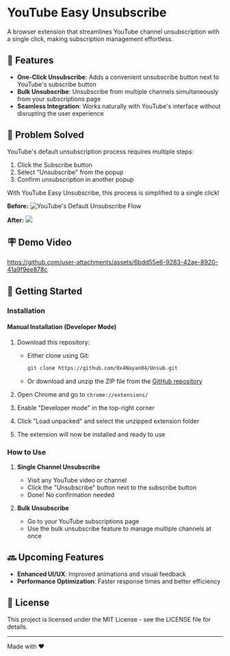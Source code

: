# YouTube Easy Unsubscribe

A browser extension that streamlines YouTube channel unsubscription with a single click, making subscription management effortless.

## 🌟 Features

- **One-Click Unsubscribe**: Adds a convenient unsubscribe button next to YouTube's subscribe button
- **Bulk Unsubscribe**: Unsubscribe from multiple channels simultaneously from your subscriptions page
- **Seamless Integration**: Works naturally with YouTube's interface without disrupting the user experience

## 🎯 Problem Solved

YouTube's default unsubscription process requires multiple steps:

1. Click the Subscribe button
2. Select "Unsubscribe" from the popup
3. Confirm unsubscription in another popup

With YouTube Easy Unsubscribe, this process is simplified to a single click!

**Before:**
![YouTube's Default Unsubscribe Flow](<icons/userflow of the unsub (1).png>)

**After:**
![![](image.png)
](icons/image.png)
## 🪧 Demo Video

https://github.com/user-attachments/assets/6bdd55e6-9283-42ae-8920-41a9f9ee878c


## 🚀 Getting Started

### Installation

#### Manual Installation (Developer Mode)

1. Download this repository:

   - Either clone using Git:
     ```bash
     git clone https://github.com/0x4Nayan04/Unsub.git
     ```
   - Or download and unzip the ZIP file from the [GitHub repository](https://github.com/0x4Nayan04/Unsub)

2. Open Chrome and go to `chrome://extensions/`
3. Enable "Developer mode" in the top-right corner
4. Click "Load unpacked" and select the unzipped extension folder
5. The extension will now be installed and ready to use

### How to Use

1. **Single Channel Unsubscribe**

   - Visit any YouTube video or channel
   - Click the "Unsubscribe" button next to the subscribe button
   - Done! No confirmation needed

2. **Bulk Unsubscribe**
   - Go to your YouTube subscriptions page
   - Use the bulk unsubscribe feature to manage multiple channels at once

## 🔜 Upcoming Features

- **Enhanced UI/UX**: Improved animations and visual feedback
- **Performance Optimization**: Faster response times and better efficiency

## 📝 License

This project is licensed under the MIT License - see the LICENSE file for details.

---

Made with ❤️
